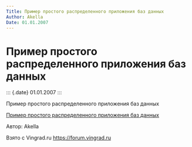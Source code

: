 ```yaml
---
Title: Пример простого распределенного приложения баз данных
Author: Akella
Date: 01.01.2007
---
```



Пример простого распределенного приложения баз данных
=====================================================

::: {.date}
01.01.2007
:::

Пример простого распределенного приложения баз данных

[Пример простого распределенного приложения баз данных](21_1.zip)

Автор: Akella

Взято с Vingrad.ru <https://forum.vingrad.ru>
